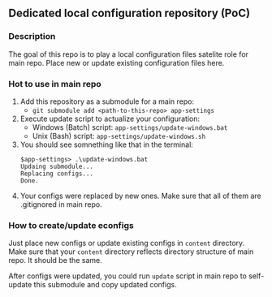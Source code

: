 ## Dedicated local configuration repository (PoC)

### Description

The goal of this repo is to play a local configuration files satelite role for main repo. Place new or update existing configuration files here.

### Hot to use in main repo

1. Add this repository as a submodule for a main repo:
    - `git submodule add <path-to-this-repo> app-settings`
1. Execute update script to actualize your configuration:
    - Windows (Batch) script: `app-settings/update-windows.bat`
    - Unix (Bash) script: `app-settings/update-windows.sh`
1. You should see somnething like that in the terminal:
    ```
    $app-settings> .\update-windows.bat
    Updaing submodule...
    Replacing configs...
    Done.
    ```
1. Your configs were replaced by new ones. Make sure that all of them are .gitignored in main repo.

### How to create/update econfigs

Just place new configs or update existing configs in `content` directory. Make sure that your `content` directory reflects directory structure of main repo. It should be the same.

After configs were updated, you could run `update` script in main repo to self-update this submodule and copy updated configs.
